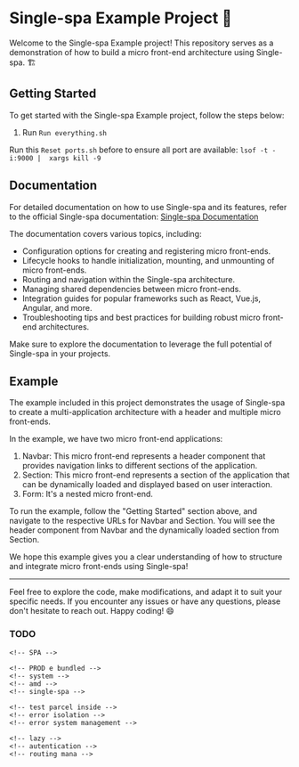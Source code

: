 Single-spa Example Project 🚀
=============================

Welcome to the Single-spa Example project! This repository serves as a demonstration of how to build a micro front-end architecture using Single-spa. 🏗️

Getting Started
---------------

To get started with the Single-spa Example project, follow the steps below:

1.  Run `Run everything.sh`

Run this `Reset ports.sh` before to ensure all port are available: `lsof -t -i:9000 |  xargs kill -9`

Documentation
-------------

For detailed documentation on how to use Single-spa and its features, refer to the official Single-spa documentation: [Single-spa Documentation](https://single-spa.js.org/docs/)

The documentation covers various topics, including:

-   Configuration options for creating and registering micro front-ends.
-   Lifecycle hooks to handle initialization, mounting, and unmounting of micro front-ends.
-   Routing and navigation within the Single-spa architecture.
-   Managing shared dependencies between micro front-ends.
-   Integration guides for popular frameworks such as React, Vue.js, Angular, and more.
-   Troubleshooting tips and best practices for building robust micro front-end architectures.

Make sure to explore the documentation to leverage the full potential of Single-spa in your projects.

Example
-------

The example included in this project demonstrates the usage of Single-spa to create a multi-application architecture with a header and multiple micro front-ends.

In the example, we have two micro front-end applications:

1.  Navbar: This micro front-end represents a header component that provides navigation links to different sections of the application.
2.  Section: This micro front-end represents a section of the application that can be dynamically loaded and displayed based
   on user interaction.
3. Form: It's a nested micro front-end.

To run the example, follow the "Getting Started" section above, and navigate to the respective URLs for Navbar and Section.
You will see the header component from Navbar and the dynamically loaded section from Section.

We hope this example gives you a clear understanding of how to structure and integrate micro front-ends using
Single-spa!

* * * * *

Feel free to explore the code, make modifications, and adapt it to suit your specific needs. If you encounter any issues
or have any questions, please don't hesitate to reach out. Happy coding! 😄




### TODO

    <!-- SPA -->

    <!-- PROD e bundled -->
    <!-- system -->
    <!-- amd -->
    <!-- single-spa -->

    <!-- test parcel inside -->
    <!-- error isolation -->
    <!-- error system management -->

    <!-- lazy -->
    <!-- autentication -->
    <!-- routing mana -->
